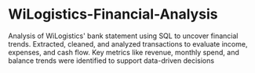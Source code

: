 # WiLogistics-Financial-Analysis
Analysis of WiLogistics' bank statement using SQL to uncover financial trends. Extracted, cleaned, and analyzed transactions to evaluate income, expenses, and cash flow. Key metrics like revenue, monthly spend, and balance trends were identified to support data-driven decisions
